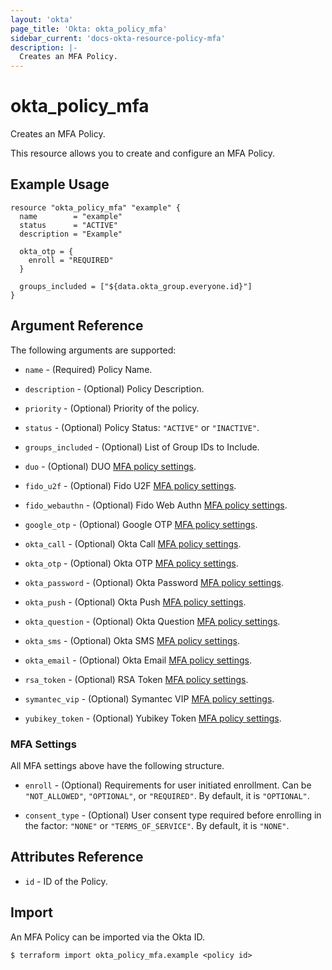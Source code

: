 ```yaml
---
layout: 'okta'
page_title: 'Okta: okta_policy_mfa'
sidebar_current: 'docs-okta-resource-policy-mfa'
description: |-
  Creates an MFA Policy.
---
```


# okta_policy_mfa

Creates an MFA Policy.

This resource allows you to create and configure an MFA Policy.

## Example Usage

```hcl
resource "okta_policy_mfa" "example" {
  name        = "example"
  status      = "ACTIVE"
  description = "Example"

  okta_otp = {
    enroll = "REQUIRED"
  }

  groups_included = ["${data.okta_group.everyone.id}"]
}
```

## Argument Reference

The following arguments are supported:

- `name` - (Required) Policy Name.

- `description` - (Optional) Policy Description.

- `priority` - (Optional) Priority of the policy.

- `status` - (Optional) Policy Status: `"ACTIVE"` or `"INACTIVE"`.

- `groups_included` - (Optional) List of Group IDs to Include.

- `duo` - (Optional) DUO [MFA policy settings](#mfa-settings).

- `fido_u2f` - (Optional) Fido U2F [MFA policy settings](#mfa-settings).

- `fido_webauthn` - (Optional) Fido Web Authn [MFA policy settings](#mfa-settings).

- `google_otp` - (Optional) Google OTP [MFA policy settings](#mfa-settings).

- `okta_call` - (Optional) Okta Call [MFA policy settings](#mfa-settings).

- `okta_otp` - (Optional) Okta OTP [MFA policy settings](#mfa-settings).

- `okta_password` - (Optional) Okta Password [MFA policy settings](#mfa-settings).

- `okta_push` - (Optional) Okta Push [MFA policy settings](#mfa-settings).

- `okta_question` - (Optional) Okta Question [MFA policy settings](#mfa-settings).

- `okta_sms` - (Optional) Okta SMS [MFA policy settings](#mfa-settings).
  
- `okta_email` - (Optional) Okta Email [MFA policy settings](#mfa-settings).

- `rsa_token` - (Optional) RSA Token [MFA policy settings](#mfa-settings).

- `symantec_vip` - (Optional) Symantec VIP [MFA policy settings](#mfa-settings).

- `yubikey_token` - (Optional) Yubikey Token [MFA policy settings](#mfa-settings).

### MFA Settings

All MFA settings above have the following structure.

- `enroll` - (Optional) Requirements for user initiated enrollment. Can be `"NOT_ALLOWED"`, `"OPTIONAL"`, or `"REQUIRED"`. By default, it is `"OPTIONAL"`.

- `consent_type` - (Optional) User consent type required before enrolling in the factor: `"NONE"` or `"TERMS_OF_SERVICE"`. By default, it is `"NONE"`.

## Attributes Reference

- `id` - ID of the Policy.

## Import

An MFA Policy can be imported via the Okta ID.

```
$ terraform import okta_policy_mfa.example <policy id>
```
